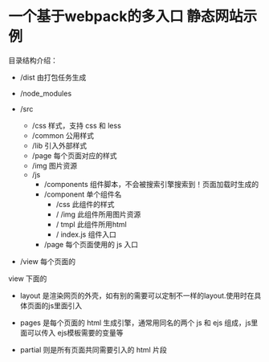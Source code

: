 #  一个基于webpack的多入口 静态网站示例


目录结构介绍：    

* /dist                     由打包任务生成     

* /node_modules     
* /src   
  *  /css                   样式，支持 css 和 less    
  * /common             公用样式   
  * /lib                引入外部样式    
  * /page               每个页面对应的样式    
  *  /img                       图片资源    
  * /js                  
    * /components           组件脚本，不会被搜索引擎搜索到！页面加载时生成的    
    * /component    单个组件名   
        * /css      此组件的样式     
        * / /img        此组件所用图片资源    
        * / tmpl        此组件所用html    
        * / index.js    组件入口    
    * /page             每个页面使用的 js 入口   
 * /view                    每个页面的   

view 下面的   

 * layout 是渲染网页的外壳，如有别的需要可以定制不一样的layout.使用时在具体页面的js里面引入      

 * pages 是每个页面的 html 生成引擎，通常用同名的两个 js 和 ejs 组成，js里面可以传入 ejs模板需要的变量等    

 * partial 则是所有页面共同需要引入的 html 片段   





